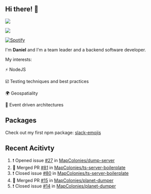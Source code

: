 ## Hi there! 👋
<p>
  <img src="https://i.imgur.com/agb7xe9.png" />
</p>
<p>
  <img src="https://github-readme-stats.vercel.app/api?username=syncush&theme=tokyonight">
</p>

[![Spotify](https://novatorem-rust.vercel.app/api/spotify)](https://open.spotify.com/user/syncush)

I'm **Daniel** and I'm a team leader and a backend software developer.

My interests:

⚡ NodeJS

☑️ Testing techniques and best practices

🌍 Geospatiality

🧠 Event driven architectures

## Packages
Check out my first npm package: [slack-emojis](https://www.npmjs.com/package/slack-emojis)

## Recent Acitivty
<!--START_SECTION:activity-->
1. ❗️ Opened issue [#27](https://github.com/MapColonies/dump-server/issues/27) in [MapColonies/dump-server](https://github.com/MapColonies/dump-server)
2. 🎉 Merged PR [#81](https://github.com/MapColonies/ts-server-boilerplate/pull/81) in [MapColonies/ts-server-boilerplate](https://github.com/MapColonies/ts-server-boilerplate)
3. ❗️ Closed issue [#80](https://github.com/MapColonies/ts-server-boilerplate/issues/80) in [MapColonies/ts-server-boilerplate](https://github.com/MapColonies/ts-server-boilerplate)
4. 🎉 Merged PR [#15](https://github.com/MapColonies/planet-dumper/pull/15) in [MapColonies/planet-dumper](https://github.com/MapColonies/planet-dumper)
5. ❗️ Closed issue [#14](https://github.com/MapColonies/planet-dumper/issues/14) in [MapColonies/planet-dumper](https://github.com/MapColonies/planet-dumper)
<!--END_SECTION:activity-->
